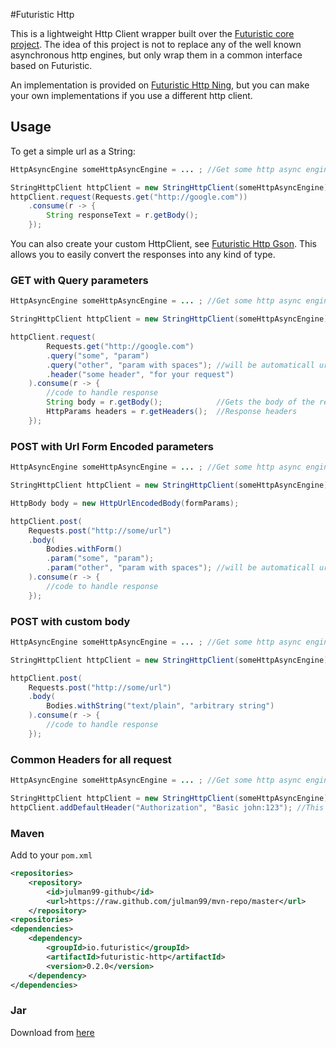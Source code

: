 #Futuristic Http

This is a lightweight Http Client wrapper built over the [Futuristic core project](../futuristic-core). The idea of this
project is not to replace any of the well known asynchronous http engines, but only wrap them in a common interface based
on Futuristic.

An implementation is provided on [Futuristic Http Ning](../futuristic-http-ning), but you can make your own implementations
if you use a different http client.

## Usage

To get a simple url as a String:  

```java
HttpAsyncEngine someHttpAsyncEngine = ... ; //Get some http async engine 

StringHttpClient httpClient = new StringHttpClient(someHttpAsyncEngine); //Create the actual http client
httpClient.request(Requests.get("http://google.com"))
    .consume(r -> {
        String responseText = r.getBody();
    });
```

You can also create your custom HttpClient, see [Futuristic Http Gson](../futuristic-http-gson). This allows you to
easily convert the responses into any kind of type.

### GET with Query parameters

```java
HttpAsyncEngine someHttpAsyncEngine = ... ; //Get some http async engine 

StringHttpClient httpClient = new StringHttpClient(someHttpAsyncEngine); //Create the actual http client

httpClient.request(
	    Requests.get("http://google.com")
	    .query("some", "param")
    	.query("other", "param with spaces"); //will be automaticall url encoded
    	.header("some header", "for your request")
	).consume(r -> {
        //code to handle response
        String body = r.getBody();            //Gets the body of the response
        HttpParams headers = r.getHeaders();  //Response headers
    });
```

### POST with Url Form Encoded parameters

```java
HttpAsyncEngine someHttpAsyncEngine = ... ; //Get some http async engine 

StringHttpClient httpClient = new StringHttpClient(someHttpAsyncEngine); //Create the actual http client

HttpBody body = new HttpUrlEncodedBody(formParams);

httpClient.post(
	Requests.post("http://some/url")
	.body(
		Bodies.withForm()
		.param("some", "param");
		.param("other", "param with spaces"); //will be automaticall url encoded
	).consume(r -> {
        //code to handle response
    });
```

### POST with custom body

```java
HttpAsyncEngine someHttpAsyncEngine = ... ; //Get some http async engine 

StringHttpClient httpClient = new StringHttpClient(someHttpAsyncEngine); //Create the actual http client

httpClient.post(
	Requests.post("http://some/url")
	.body(
		Bodies.withString("text/plain", "arbitrary string")
	).consume(r -> {
        //code to handle response
    });
```

### Common Headers for all request

```java
HttpAsyncEngine someHttpAsyncEngine = ... ; //Get some http async engine 

StringHttpClient httpClient = new StringHttpClient(someHttpAsyncEngine); //Create the actual http client
httpClient.addDefaultHeader("Authorization", "Basic john:123"); //This header will be sent for all requests
```

### Maven
Add to your ```pom.xml```

```xml
<repositories>
    <repository>
        <id>julman99-github</id>
        <url>https://raw.github.com/julman99/mvn-repo/master</url>
    </repository>
<repositories>
<dependencies>
    <dependency>
        <groupId>io.futuristic</groupId>
        <artifactId>futuristic-http</artifactId>
        <version>0.2.0</version>
    </dependency>
</dependencies>
```
### Jar

Download from [here](https://github.com/julman99/mvn-repo/raw/master/io/futuristic/futuristic-http/0.2.0/futuristic-http-0.2.0.jar)
